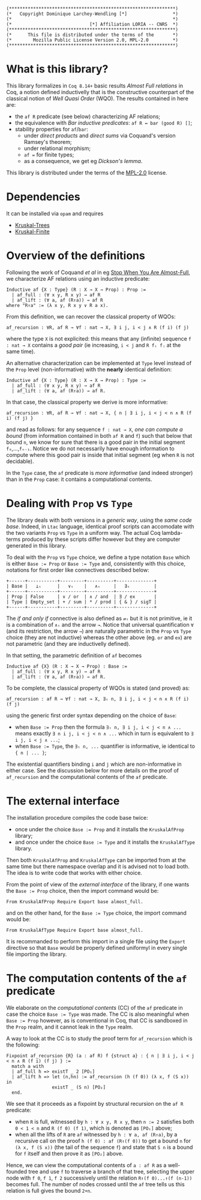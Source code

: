 ```
(**************************************************************)
(*   Copyright Dominique Larchey-Wendling [*]                 *)
(*                                                            *)
(*                             [*] Affiliation LORIA -- CNRS  *)
(**************************************************************)
(*      This file is distributed under the terms of the       *)
(*        Mozilla Public License Version 2.0, MPL-2.0         *)
(**************************************************************)
```

# What is this library?

This library formalizes in `Coq 8.14+` basic results _Almost Full relations_ in Coq,
a notion defined inductivelly that is the constructive counterpart of the classical
notion of _Well Quasi Order_ (WQO). The results contained in here are:
- the `af R` predicate (see below) characterizing AF relations;
- the equivalence with _Bar inductive predicates_: `af R ↔ bar (good R) []`;
- stability properties for `af`/`bar`:
  - under _direct products_ and _direct sums_ via Coquand's version Ramsey's theorem;
  - under relational morphism;
  - `af =` for finite types;
  - as a consequence, we get eg _Dickson's lemma_.
 
This library is distributed under the terms of the [MPL-2.0](LICENSE) license.

# Dependencies
It can be installed via `opam` and requires
- [Kruskal-Trees](https://github.com/DmxLarchey/Kruskal-Trees)
- [Kruskal-Finite](https://github.com/DmxLarchey/Kruskal-Finite)
  
# Overview of the definitions

Following the work of Coquand _et al_ in eg [Stop When You Are Almost-Full](https://link.springer.com/chapter/10.1007/978-3-642-32347-8_17),
we characterize AF relations using an inductive predicate:
```coq
Inductive af {X : Type} (R : X → X → Prop) : Prop :=
  | af_full : (∀ x y, R x y) → af R
  | af_lift : (∀ a, af (R↑a)) → af R
where "R↑a" := (λ x y, R x y ∨ R a x).
```

From this definition, we can recover the classical property of WQOs:
```coq
af_recursion : ∀R, af R → ∀f : nat → X, ∃ i j, i < j ∧ R (f i) (f j)
```
where the type `X` is not explicited: this means that any (infinite) 
sequence `f : nat → X` contains a _good pair_ (ie increasing, `i < j` and
`R fᵢ fⱼ` at the same time).

An alternative characterization can be implemented at `Type` level
instead of the `Prop` level (non-informative) with the __nearly__
identical definition:
```coq
Inductive af {X : Type} (R : X → X → Prop) : Type :=
  | af_full : (∀ x y, R x y) → af R
  | af_lift : (∀ a, af (R↑a)) → af R.
```
In that case, the classical property we derive is more informative:
```coq
af_recursion : ∀R, af R → ∀f : nat → X, { n | ∃ i j, i < j < n ∧ R (f i) (f j) }
```
and read as follows: for any sequence `f : nat → X`, _one can
compute a bound_ (from information contained in both `af R` and `f`)
such that below that bound `n`, we know for sure that there is a good pair 
in the initial segment `f₀`,...,`fₙ₋₁`. Notice we do not necessarily
have enough information to compute where this good pair is inside
that initial segment (eg when `R` is not decidable).

In the `Type` case, the `af` predicate is _more informative_ (and
indeed stronger) than in the `Prop` case: it contains a computational
contents.

# Dealing with `Prop` vs `Type`

The library deals with both versions in a _generic way_, using
the _same code base_. Indeed, in `Ltac` language, identical proof scripts
can accomodate with the two variants `Prop` vs `Type` in a uniform way.
The actual Coq lambda-terms produced by these scripts differ however but
they are computer generated in this library.

To deal with the `Prop` vs `Type` choice, we define a type notation
`Base` which is either `Base := Prop` or `Base := Type` and, consistently
with this choice, notations for first order like connectives described
below:
```
+------+-----------+---------+----------+--------------+
| Base |   ⊥ₜ      |   ∨ₜ    |   ∧ₜ     |   ∃ₜ         |
+------+-----------+---------+----------+--------------+
| Prop | False     | ∨ / or  | ∧ / and  | ∃ / ex       |
| Type | Empty_set | + / sum | * / prod | { & } / sigT |
+------+-----------+---------+----------+--------------+
```
The _if and only if_ connective is also defined as 
`⇄ₜ` but it is not primitive, ie it is a combination
of `∧ₜ` and the arrow `→`. Notice that universal
quantification `∀` (and its restriction, the arrow `→`)
are naturally parametric in the `Prop` vs `Type` choice
(they are not inductive) whereas the other above (eg. `or` and
`ex`) are not parametric (and they are inductivelly defined).

In that setting, the parametric definition of `af` becomes
```coq
Inductive af {X} (R : X → X → Prop) : Base :=
  | af_full : (∀ x y, R x y) → af R
  | af_lift : (∀ a, af (R↑a)) → af R.
```

To be complete, the classical property of WQOs is stated (and proved) as:
```coq
af_recursion : af R → ∀f : nat → X, ∃ₜ n, ∃ i j, i < j < n ∧ R (f i) (f j)
```
using the generic first order syntax depending on the choice of `Base`:
- when `Base := Prop` then the formula `∃ₜ n, ∃ i j, i < j < n ∧ ...` means exactly `∃ n i j, i < j < n ∧ ...` which in turn is equivalent to `∃ i j, i < j ∧ ...`;
- when `Base := Type`, the `∃ₜ n, ...` quantifier is informative, ie identical to `{ n | ... }`;

The existential quantifiers binding `i` and `j` which are non-informative in either case. See the discussion below for more details on the proof of `af_recursion` and the computational contents of the `af` predicate.

# The external interface

The installation procedure compiles the code base twice: 
- once under the choice `Base := Prop` and it installs the `KruskalAfProp` library;
- and once under the choice `Base := Type` and it installs the `KruskalAfType` library.

Then both `KruskalAfProp` and `KruskalAfType` can be imported from at the same
time but there namespace overlap and it is advised not to load both. The idea
is to write code that works with either choice.

From the point of view of the _external interface_ of the library, 
if one wants the `Base := Prop` choice, then the import command would be:
```coq
From KruskalAfProp Require Export base almost_full.
```
and on the other hand, for the `Base := Type` choice, the import
command would be:
```coq
From KruskalAfType Require Export base almost_full.
```

It is recommanded to perform this import in a single file using
the `Export` directive so that `Base` would be properly defined
uniformyl in every single file importing the library.

# The computation contents of the `af` predicate

We elaborate on the _computational contents_ (CC) of the `af` predicate in case the choice `Base := Type` was made. The CC is also meaningful when `Base := Prop` however, as is conventional in Coq, that CC is sandboxed in the `Prop` realm, and it cannot leak in the `Type` realm. 

A way to look at the CC is to study the proof term for `af_recursion` which is the following:
```coq
Fixpoint af_recursion {R} (a : af R) f {struct a} : { n | ∃ i j, i < j < n ∧ R (f i) (f j) } :=
  match a with
  | af_full h => existT _ 2 [PO₁]
  | af_lift h => let (n,hn) := af_recursion (h (f 0)) (λ x, f (S x)) in
                 existT _ (S n) [PO₂]
  end.
```
We see that it proceeds as a fixpoint by structural recursion on the `af R` predicate:
- when `R` is full, witnessed by `h : ∀ x y, R x y`, then `n := 2` satisfies both `0 < 1 < n` and `R (f 0) (f 1)`, which is denoted as `[PO₁]` above;
- when all the lifts of `R` are `af` witnessed by `h : ∀ a, af (R↑a)`, by a recursive call on the proof `h (f 0) : af (R↑(f 0))` to get a bound `n` for `(λ x, f (S x))` (the tail of the sequence `f`) and state that `S n` is a bound for `f` itself and then prove it as `[PO₂]` above.

Hence, we can view the computational contents of `a : af R` as a well-founded tree and use `f` to traverse a branch of that tree, selecting the upper node with `f 0`, `f 1`, `f 2` successively until the relation `R↑(f 0)...↑(f (n-1))` becomes full. The number of nodes crossed until the `af` tree tells us this relation is full gives the bound `2+n`. 


